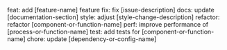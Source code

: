 feat: add [feature-name] feature
fix: fix [issue-description]
docs: update [documentation-section]
style: adjust [style-change-description]
refactor: refactor [component-or-function-name]
perf: improve performance of [process-or-function-name]
test: add tests for [component-or-function-name]
chore: update [dependency-or-config-name]